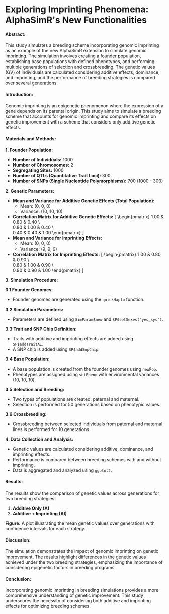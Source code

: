 # Exploring Imprinting Phenomena: AlphaSimR's New Functionalities

#### Abstract:
This study simulates a breeding scheme incorporating genomic imprinting as an example of the new AlphaSimR extension to simulate genomic imprinting. The simulation involves creating a founder population, establishing base populations with defined phenotypes, and performing multiple generations of selection and crossbreeding. The genetic values (GV) of individuals are calculated considering additive effects, dominance, and imprinting, and the performance of breeding strategies is compared over several generations. 

#### Introduction:
Genomic imprinting is an epigenetic phenomenon where the expression of a gene depends on its parental origin. This study aims to simulate a breeding scheme that accounts for genomic imprinting and compare its effects on genetic improvement with a scheme that considers only additive genetic effects.

#### Materials and Methods:

**1. Founder Population:**
- **Number of Individuals:** 1000
- **Number of Chromosomes:** 2
- **Segregating Sites:** 1000
- **Number of QTLs (Quantitative Trait Loci):** 300
- **Number of SNPs (Single Nucleotide Polymorphisms):** 700 (1000 - 300)

**2. Genetic Parameters:**
- **Mean and Variance for Additive Genetic Effects (Total Population):** 
  - Mean: (0, 0, 0)
  - Variance: (10, 10, 10)
- **Correlation Matrix for Additive Genetic Effects:**
  \[
  \begin{pmatrix}
  1.00 & 0.80 & 0.40 \\\
  0.80 & 1.00 & 0.40 \\\
  0.40 & 0.40 & 1.00
  \end{pmatrix}
  \]
- **Mean and Variance for Imprinting Effects:**
  - Mean: (0, 0, 0)
  - Variance: (9, 9, 9)
- **Correlation Matrix for Imprinting Effects:**
  \[
  \begin{pmatrix}
  1.00 & 0.80 & 0.90 \\\
  0.80 & 1.00 & 0.90 \\\
  0.90 & 0.90 & 1.00
  \end{pmatrix}
  \]

**3. Simulation Procedure:**

**3.1 Founder Genomes:**
- Founder genomes are generated using the `quickHaplo` function.

**3.2 Simulation Parameters:**
- Parameters are defined using `SimParam$new` and `SP$setSexes("yes_sys")`.

**3.3 Trait and SNP Chip Definition:**
- Traits with additive and imprinting effects are added using `SP$addTraitAI`.
- A SNP chip is added using `SP$addSnpChip`.

**3.4 Base Population:**
- A base population is created from the founder genomes using `newPop`.
- Phenotypes are assigned using `setPheno` with environmental variances (10, 10, 10).

**3.5 Selection and Breeding:**
- Two types of populations are created: paternal and maternal.
- Selection is performed for 50 generations based on phenotypic values.

**3.6 Crossbreeding:**
- Crossbreeding between selected individuals from paternal and maternal lines is performed for 10 generations.

**4. Data Collection and Analysis:**
- Genetic values are calculated considering additive, dominance, and imprinting effects.
- Performance is compared between breeding schemes with and without imprinting.
- Data is aggregated and analyzed using `ggplot2`.

#### Results:
The results show the comparison of genetic values across generations for two breeding strategies:
1. **Additive Only (A)**
2. **Additive + Imprinting (AI)**

**Figure:**
A plot illustrating the mean genetic values over generations with confidence intervals for each strategy.

#### Discussion:
The simulation demonstrates the impact of genomic imprinting on genetic improvement. The results highlight differences in the genetic values achieved under the two breeding strategies, emphasizing the importance of considering epigenetic factors in breeding programs.

#### Conclusion:
Incorporating genomic imprinting in breeding simulations provides a more comprehensive understanding of genetic improvement. This study underscores the necessity of considering both additive and imprinting effects for optimizing breeding schemes.
